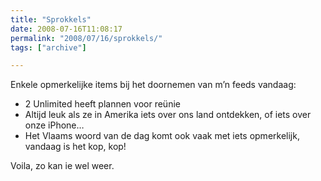 ```yaml
---
title: "Sprokkels"
date: 2008-07-16T11:08:17
permalink: "2008/07/16/sprokkels/"
tags: ["archive"]

---
```

Enkele opmerkelijke items bij het doornemen van m’n feeds vandaag:

* 2 Unlimited heeft plannen voor reünie
* Altijd leuk als ze in Amerika iets over ons land ontdekken, of iets over onze iPhone…
* Het Vlaams woord van de dag komt ook vaak met iets opmerkelijk, vandaag is het kop, kop!

Voila, zo kan ie wel weer.
